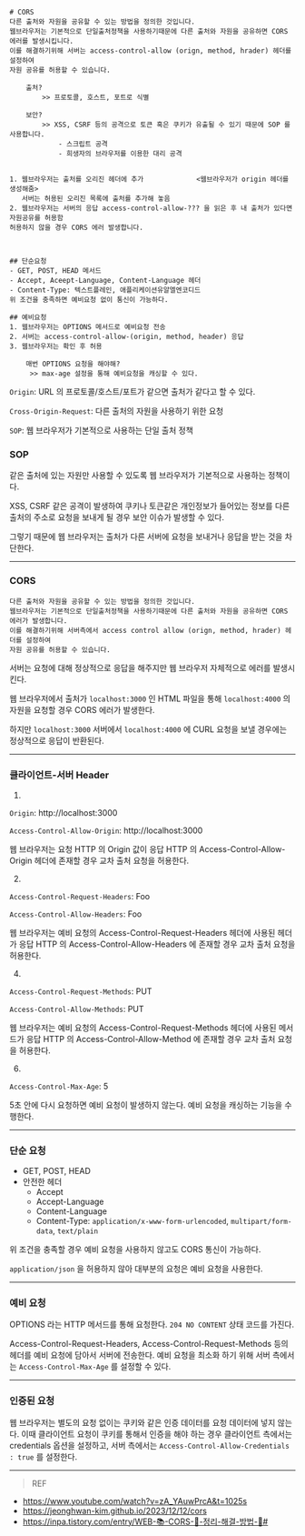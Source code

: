 ```
# CORS
다른 출처와 자원을 공유할 수 있는 방법을 정의한 것입니다.
웹브라우저는 기본적으로 단일출처정책을 사용하기때문에 다른 출처와 자원을 공유하면 CORS 에러를 발생시킵니다.
이를 해결하기위해 서버는 access-control-allow (orign, method, hrader) 헤더를 설정하여
자원 공유를 허용할 수 있습니다.

	출처?
		>> 프로토콜, 호스트, 포트로 식별

	보안?
		>> XSS, CSRF 등의 공격으로 토큰 혹은 쿠키가 유출될 수 있기 때문에 SOP 를 사용합니다.
			- 스크립트 공격
			- 희생자의 브라우저를 이용한 대리 공격


1. 웹브라우저는 출처를 오리진 헤더에 추가             <웹브라우저가 origin 헤더를 생성해줌>
   서버는 허용된 오리진 목록에 출처를 추가해 놓음
2. 웹브라우저는 서버의 응답 access-control-allow-??? 을 읽은 후 내 출처가 있다면 자원공유를 허용함
허용하지 않을 경우 CORS 에러 발생합니다.



## 단순요청
- GET, POST, HEAD 메서드
- Accept, Aceept-Language, Content-Language 헤더 
- Content-Type: 텍스트플레인, 애플리케이션유알엘엔코디드 
위 조건을 충족하면 예비요청 없이 통신이 가능하다.

## 예비요청
1. 웹브라우저는 OPTIONS 메서드로 예비요청 전송
2. 서버는 access-control-allow-(origin, method, header) 응답
3. 웹브라우저는 확인 후 허용

	매번 OPTIONS 요청을 해야해?
	 >> max-age 설정을 통해 예비요청을 캐싱할 수 있다.

```

`Origin`: URL 의 프로토콜/호스트/포트가 같으면 출처가 같다고 할 수 있다.

`Cross-Origin-Request`: 다른 출처의 자원을 사용하기 위한 요청
 
 `SOP`: 웹 브라우저가 기본적으로 사용하는 단일 출처 정책

### SOP
같은 출처에 있는 자원만 사용할 수 있도록 웹 브라우저가 기본적으로 사용하는 정책이다.

XSS, CSRF 같은 공격이 발생하여 쿠키나 토큰같은 개인정보가 들어있는 정보를 다른 출처의 주소로 요청을 보내게 될 경우 보안 이슈가 발생할 수 있다. 

그렇기 때문에 웹 브라우저는 출처가 다른 서버에 요청을 보내거나 응답을 받는 것을 차단한다.

---
### CORS
```
다른 출처와 자원을 공유할 수 있는 방법을 정의한 것입니다.
웹브라우저는 기본적으로 단일출처정책을 사용하기때문에 다른 출처와 자원을 공유하면 CORS 에러가 발생합니다.
이를 해결하기위해 서버측에서 access control allow (orign, method, hrader) 헤더를 설정하여
자원 공유를 허용할 수 있습니다.
```

서버는 요청에 대해 정상적으로 응답을 해주지만 웹 브라우저 자체적으로 에러를 발생시킨다.

웹 브라우저에서 출처가 `localhost:3000` 인 HTML 파일을 통해 `localhost:4000` 의 자원을 요청할 경우 CORS 에러가 발생한다. 

하지만 `localhost:3000` 서버에서 `localhost:4000` 에 CURL 요청을 보낼 경우에는 정상적으로 응답이 반환된다. 

---
### 클라이언트-서버 Header

1. 
`Origin`: http://localhost:3000

`Access-Control-Allow-Origin`: http://localhost:3000 

웹 브라우저는 요청 HTTP 의 Origin 값이 응답 HTTP 의 Access-Control-Allow-Origin 헤더에 존재할 경우 교차 출처 요청을 허용한다.


2. 
`Access-Control-Request-Headers`: Foo

`Access-Control-Allow-Headers`: Foo

웹 브라우저는 예비 요청의 Access-Control-Request-Headers 헤더에 사용된 헤더가 응답 HTTP 의 Access-Control-Allow-Headers 에 존재할 경우 교차 출처 요청을 허용한다.


4. 
`Access-Control-Request-Methods`: PUT

`Access-Control-Allow-Methods`: PUT

웹 브라우저는 예비 요청의 Access-Control-Request-Methods 헤더에 사용된 메서드가 응답 HTTP 의 Access-Control-Allow-Method 에 존재할 경우 교차 출처 요청을 허용한다.

6. 
`Access-Control-Max-Age`: 5

5초 안에 다시 요청하면 예비 요청이 발생하지 않는다. 예비 요청을 캐싱하는 기능을 수행한다.

---
### 단순 요청

- GET, POST, HEAD
- 안전한 헤더
    - Accept
    - Accept-Language
    - Content-Language
    - Content-Type: `application/x-www-form-urlencoded`, `multipart/form-data`, `text/plain`
 
위 조건을 충족할 경우 예비 요청을 사용하지 않고도 CORS 통신이 가능하다. 

`application/json` 을 허용하지 않아 대부분의 요청은 예비 요청을 사용한다.

---
### 예비 요청
OPTIONS 라는 HTTP 메서드를 통해 요청한다.
`204 NO CONTENT` 상태 코드를 가진다.

Access-Control-Request-Headers, Access-Control-Request-Methods 등의 헤더를 예비 요청에 담아서 서버에 전송한다. 예비 요청을 최소화 하기 위해 서버 측에서는 `Access-Control-Max-Age` 를 설정할 수 있다.

---
### 인증된 요청
웹 브라우저는 별도의 요청 없이는 쿠키와 같은 인증 데이터를 요청 데이터에 넣지 않는다. 이때 클라이언트 요청이 쿠키를 통해서 인증을 해야 하는 경우 클라이언트 측에서는 credentials 옵션을 설정하고, 서버 측에서는 `Access-Control-Allow-Credentials : true` 를 설정한다.

---
> REF
- https://www.youtube.com/watch?v=zA_YAuwPrcA&t=1025s
- https://jeonghwan-kim.github.io/2023/12/12/cors
- https://inpa.tistory.com/entry/WEB-📚-CORS-💯-정리-해결-방법-👏#
